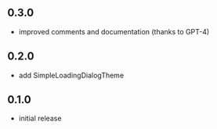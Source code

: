 ## 0.3.0
- improved comments and documentation (thanks to GPT-4)

## 0.2.0
- add SimpleLoadingDialogTheme

## 0.1.0

- initial release
